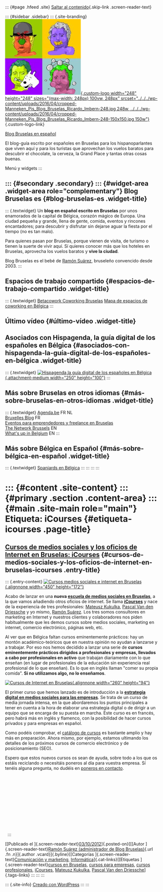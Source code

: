 ::: {#page .hfeed .site}
[Saltar al contenido](index.html#content){.skip-link
.screen-reader-text}

::: {#sidebar .sidebar}
::: {.site-branding}
[![](../../../wp-content/uploads/2016/04/cropped-Manneken_Pis_Blog_Bruselas_Ricardo_Imbern-248.jpg){.custom-logo
width="248" height="248" sizes="(max-width: 248px) 100vw, 248px"
srcset="../../../wp-content/uploads/2016/04/cropped-Manneken_Pis_Blog_Bruselas_Ricardo_Imbern-248.jpg 248w, ../../../wp-content/uploads/2016/04/cropped-Manneken_Pis_Blog_Bruselas_Ricardo_Imbern-248-150x150.jpg 150w"}](../../../index.html){.custom-logo-link}

[Blog Bruselas en español](../../../index.html)

El blog-guía escrito por españoles en Bruselas para los hispanoparlantes
que viven aquí y para los turistas que aprovechan los vuelos baratos
para descubrir el chocolate, la cerveza, la Grand Place y tantas otras
cosas buenas.

Menú y widgets
:::

::: {#secondary .secondary}
::: {#widget-area .widget-area role="complementary"}
Blog Bruselas es {#blog-bruselas-es .widget-title}
----------------

::: {.textwidget}
Un **blog en español escrito en Bruselas** por unos enamorados de la
capital de Bélgica, corazón mágico de Europa. Una ciudad pequeña y
grande, llena de gente, comida, eventos y rincones encantadores; para
descubrir y disfrutar sin dejarse aguar la fiesta por el tiempo (no es
tan malo).

Para quienes pasan por Bruselas, porque vienen de visita, de turismo o
tienen la suerte de vivir aquí. Sí quieres conocer más que los hoteles
en Bruselas, aprovecha los vuelos baratos y **vive la ciudad**.

Blog Bruselas es el bebé de [Ramón Suárez](http://www.ramonsuarez.com),
bruseleño convencido desde 2003.
:::

Espacios de trabajo compartido {#espacios-de-trabajo-compartido .widget-title}
------------------------------

::: {.textwidget}
[Betacowork Coworking Bruselas](http://www.betacowork.com) [Mapa de
espacios de coworking en Bélgica](http://coworkingbelgium.com)
:::

Último vídeo {#último-vídeo .widget-title}
------------

Asociados con Hispagenda, la guía digital de los españoles en Bélgica {#asociados-con-hispagenda-la-guía-digital-de-los-españoles-en-bélgica .widget-title}
---------------------------------------------------------------------

::: {.textwidget}
[![Hispagenda,la guía digital de los españoles en
Bélgica](../../../wp-content/uploads/2010/04/Hispagenda-250px.gif "Hispagenda, la guía digital de los españoles en Bélgica"){.attachment-medium
width="250" height="100"}](http://www.hispagenda.com)
:::

Más sobre Bruselas en otros idiomas {#más-sobre-bruselas-en-otros-idiomas .widget-title}
-----------------------------------

::: {.textwidget}
[Agenda.be](http://www.agenda.be) FR NL\
[Bruxelles Blog](http://www.bxlblog.be/) FR\
[Eventos para emprendedores y freelance en
Bruselas](http://www.betacowork.com/events/)\
[The Network
Brussels](http://groups.yahoo.com/group/TheNetworkBrussels/) EN\
[What\'s up in Belgium](http://www.whatsupin.be/) EN
:::

Más sobre Bélgica en Español {#más-sobre-bélgica-en-español .widget-title}
----------------------------

::: {.textwidget}
[Spaniards en Bélgica](http://www.spaniards.es/paises/belgica)
:::
:::
:::
:::

::: {#content .site-content}
::: {#primary .section .content-area}
::: {#main .site-main role="main"}
Etiqueta: iCourses {#etiqueta-icourses .page-title}
==================

[Cursos de medios sociales y los oficios de Internet en Bruselas: iCourses](../../../index.html?p=3351) {#cursos-de-medios-sociales-y-los-oficios-de-internet-en-bruselas-icourses .entry-title}
-------------------------------------------------------------------------------------------------------

::: {.entry-content}
[![](http://icourses.be/wp-content/uploads/2012/09/home_21-940x360.png "Cursos medios sociales e internet en Bruselas"){.alignnone
width="450" height="172"}](http://icourses.be)

Acabo de lanzar en una **nueva [escuela de medios sociales en
Bruselas](http://icourses.be "Academia de medios sociales en Bruselas")**,
a la que vamos añadiendo otros oficios de internet. Se llama
[**iCourses**](http://icourses.be "Aprender medios sociales en Bruselas (Bélgica)")
y nace de la experiencia de tres profesionales: [Mateusz
Kukulka](http://be.linkedin.com/in/mateuszkukulka%20 "Formateur Medias Sociaux à Bruxelles Mateusz Kukulka"),
[Pascal Van den
Driessche](http://be.linkedin.com/in/pascalvdd%20 "Formateur Médias Sociaux Belgique Pascal Van den Driessche")
y yo mismo, [Ramón
Suárez](http://be.linkedin.com/in/ramonsuarez "Formateur Medias Sociaux Ramón Suárez").
Los tres somos consultores en marketing en Internet y nuestros clientes
y colaboradores nos piden habitualmente que les demos cursos sobre
medios sociales, marketing en internet, comercio electrónico, páginas
web, etc.

Al ver que en Bélgica faltan cursos eminentemente prácticos: hay un
montón académico-teóricos que en nuestra opinión no ayudan a lanzarse y
a trabajar. Por eso nos hemos decidido a lanzar una serie de **cursos
eminentemente prácticos dirigidos a profesionales y empresas, llevados a
cabo por profesionales en activo** que trabajan diariamente con lo que
enseñan (en lugar de profesionales de la educación sin experiencia real
profesional de lo que enseñan). Es lo que en inglés llaman "comer su
propia comida". **Si no utilizamos algo, no lo enseñamos**.

[![](http://icourses.be/wp-content/uploads/2012/09/logo_icourses_web.png "Cursos de Internet en Bruselas"){.alignnone
width="260"
height="94"}](http://icourses.be/internet-courses-workshops-brussels/)

El primer curso que hemos lanzado es de introducción a la [**estrategia
digital en medios sociales para las
empresas**](http://icourses1.eventbrite.com/ "curso de estrategia digital para empresas").
Se trata de un curso de media jornada intensa, en la que abordaremos los
puntos principales a tener en cuenta a la hora de elaborar una
estrategia digital o de dirigir a un equipo que se encarga de su puesta
en marcha. Este curso es en francés, pero habrá más en inglés y
flamenco, con la posibilidad de hacer cursos privados y para empresas en
español.

Como podéis comprobar, el [catálogo de
cursos](http://icourses.be/internet-courses-workshops-brussels/ "Cursos Internet Bruselas")
es bastante amplio y hay más en preparación. Ahora mismo, por ejemplo,
estamos ultimando los detalles de los próximos cursos de comercio
electrónico y de posicionamiento (SEO).

Espero que estos nuevos cursos os sean de ayuda, sobre todo a los que os
estáis reciclando o necesitáis poneros al día para vuestra empresa. Sí
tenéis alguna pregunta, no dudéis en [poneros en
contacto](http://icourses.be/contact/ "Teléfono y email de iCourses.be").

 

 

 

 

 

 

 
:::

[[Publicado el
]{.screen-reader-text}[03/10/2012](../../../index.html?p=3351)]{.posted-on}[[[Autor
]{.screen-reader-text}[Ramón Suárez (administrador de Blog
Bruselas)](../../author/admin/index.html){.url .fn .n}]{.author
.vcard}]{.byline}[[Categorías ]{.screen-reader-text}[Comunicación y
marketing](../../category/comunicacion-y-marketing/index.html),
[Informática](../../category/informatica/index.html)]{.cat-links}[[Etiquetas
]{.screen-reader-text}[cursos en
Bruselas](../cursos-en-bruselas/index.html), [cursos para
empresas](../cursos-para-empresas/index.html), [cursos
profesionales](../cursos-profesionales/index.html),
[iCourses](index.html), [Mateusz
Kukulka](../mateusz-kukulka/index.html), [Pascal Van den
Driessche](../pascal-van-den-driessche/index.html)]{.tags-links}
:::
:::
:::

::: {.site-info}
[Creado con WordPress](https://es.wordpress.org/)
:::
:::
